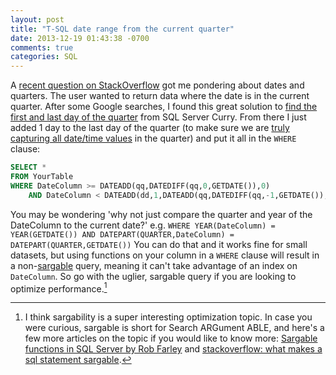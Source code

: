 ```yaml
---
layout: post
title: "T-SQL date range from the current quarter"
date: 2013-12-19 01:43:38 -0700
comments: true
categories: SQL
---
```

A [recent question on StackOverflow](http://stackoverflow.com/q/20672016/1657324) got me pondering about dates and quarters.  The user wanted to return data where the date is in the current quarter.  After some Google searches, I found this great solution to [find the first and last day of the quarter](http://www.sqlservercurry.com/2009/05/find-first-and-last-day-of-current.html) from SQL Server Curry.  From there I just added 1 day to the last day of the quarter (to make sure we are [truly capturing all date/time values](http://www.kebabshopblues.co.uk/2009/08/30/one-second-to-midnight-datetimes-in-sql-server-2005/) in the quarter) and put it all in the `WHERE` clause:

``` sql
SELECT *
FROM YourTable
WHERE DateColumn >= DATEADD(qq,DATEDIFF(qq,0,GETDATE()),0)
    AND DateColumn < DATEADD(dd,1,DATEADD(qq,DATEDIFF(qq,-1,GETDATE()),-1))
```

You may be wondering 'why not just compare the quarter and year of the DateColumn to the current date?' e.g. `WHERE YEAR(DateColumn) = YEAR(GETDATE()) AND DATEPART(QUARTER,DateColumn) = DATEPART(QUARTER,GETDATE())`  You can do that and it works fine for small datasets, but using functions on your column in a `WHERE` clause will result in a non-[sargable](http://en.wikipedia.org/wiki/Sargable) query, meaning it can't take advantage of an index on `DateColumn`.  So go with the uglier, sargable query if you are looking to optimize performance.[^1]

[^1]: I think sargability is a super interesting optimization topic.  In case you were curious, sargable is short for Search ARGument ABLE, and here's a few more articles on the topic if you would like to know more: [Sargable functions in SQL Server by Rob Farley](http://msmvps.com/blogs/robfarley/archive/2010/01/22/sargable-functions-in-sql-server.aspx) and [stackoverflow: what makes a sql statement sargable](http://stackoverflow.com/q/799584/1657324).